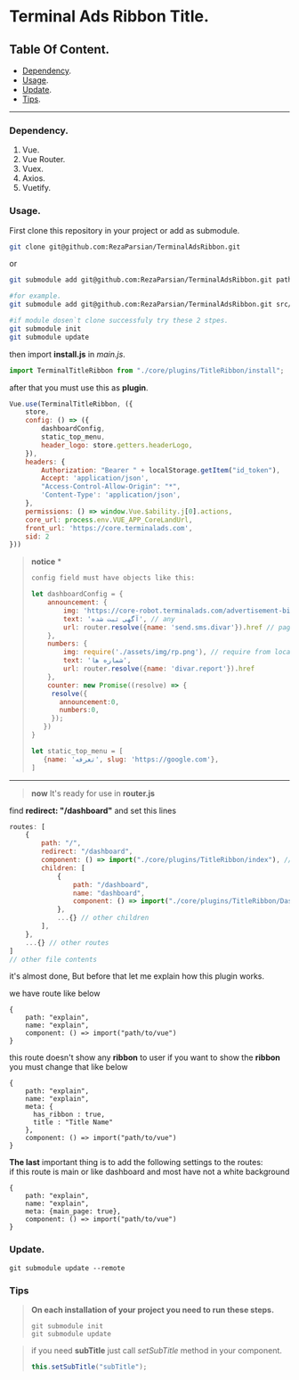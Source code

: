 # Terminal Ads Ribbon Title.

## Table Of Content.
- [Dependency](#Dependency).
- [Usage](#Usage).
- [Update](#Update).
- [Tips](#Tips).

-----

### Dependency.

1. Vue.
2. Vue Router.
3. Vuex.
4. Axios.
5. Vuetify.

### Usage.
First clone this repository in your project or add as submodule.

```bash
git clone git@github.com:RezaParsian/TerminalAdsRibbon.git
```

or

```bash
git submodule add git@github.com:RezaParsian/TerminalAdsRibbon.git path/where/you/want

#for example.
git submodule add git@github.com:RezaParsian/TerminalAdsRibbon.git src/core/plugins/TitleRibbon

#if module dosen`t clone successfuly try these 2 stpes.
git submodule init
git submodule update
```

then import **install.js** in _main.js_.

```javascript
import TerminalTitleRibbon from "./core/plugins/TitleRibbon/install";
```

after that you must use this as **plugin**.

```javascript
Vue.use(TerminalTitleRibbon, ({
    store,
    config: () => ({                                                        // global configs for layout & dashboard
        dashboardConfig,                                                    // dashboard data
        static_top_menu,                                                    // links in top of menu
        header_logo: store.getters.headerLogo,                              // set a getter in config.getters store
    }),
    headers: {
        Authorization: "Bearer " + localStorage.getItem("id_token"),        // send Authorization with Bearer anytime.
        Accept: 'application/json',
        "Access-Control-Allow-Origin": "*",
        'Content-Type': 'application/json',
    },
    permissions: () => window.Vue.$ability.j[0].actions,                    // this plugin need user permission for check user access.
    core_url: process.env.VUE_APP_CoreLandUrl,
    front_url: 'https://core.terminalads.com',
    sid: 2                                                                  // send ID for each project
}))
```

> **notice** *
> ```bash
> config field must have objects like this:
> ```
> ```javascript
> let dashboardConfig = {
>     announcement: {
>         img: 'https://core-robot.terminalads.com/advertisement-billboard-6097659-5013090.png', // url
>         text: 'آگهی ثبت شده', // any
>         url: router.resolve({name: 'send.sms.divar'}).href // page to go
>     },
>     numbers: {
>         img: require('./assets/img/rp.png'), // require from local assets
>         text: 'شماره ها',
>         url: router.resolve({name: 'divar.report'}).href
>     },
>     counter: new Promise((resolve) => {
>      resolve({
>        announcement:0,
>        numbers:0,
>      });
>    })
> }
> 
> let static_top_menu = [
>    {name: 'تعرفه', slug: 'https://google.com'},
> ]

- --

> **now** It's ready for use in **router.js**

find **redirect: "/dashboard"** and set this lines

```javascript
routes: [
    {
        path: "/",
        redirect: "/dashboard",
        component: () => import("./core/plugins/TitleRibbon/index"), // set Layoiut component from TerminalDashboard
        children: [
            {
                path: "/dashboard",
                name: "dashboard",
                component: () => import("./core/plugins/TitleRibbon/Dashboard") // set Dashboard component from TerminalDashboard
            },
            ...{} // other children
        ],
    },
    ...{} // other routes
]
// other file contents
```

it's almost done, But before that let me explain how this plugin works.

we have route like below

```jsonpath
{
    path: "explain",
    name: "explain",
    component: () => import("path/to/vue")
}
```

this route doesn't show any **ribbon** to user if you want to show the **ribbon** you must change that like below

```jsonpath
{
    path: "explain",
    name: "explain",
    meta: {
      has_ribbon : true,
      title : "Title Name"
    },
    component: () => import("path/to/vue")
}
```

**The last** important thing is to add the following settings to the routes:    
if this route is main or like dashboard and most have not a white background

```jsonpath
{
    path: "explain",
    name: "explain",
    meta: {main_page: true},
    component: () => import("path/to/vue")
}
```

### Update.

```git
git submodule update --remote
```

### Tips

> **On each installation of your project you need to run these steps.**
> ```git
> git submodule init
> git submodule update
>```

> if you need **subTitle** just call _setSubTitle_ method in your component.
> ```js
> this.setSubTitle("subTitle");
> ```